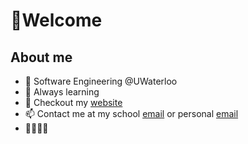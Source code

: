 # 👋Welcome 

## About me
- 🏫 Software Engineering @UWaterloo
- 🌱 Always learning
- 🏸 Checkout my [website](https://dxaviud.github.io)
- 📫 Contact me at my school [email](mailto:d83xu@uwaterloo.ca) or personal [email](mailto:dxaviud@uwaterloo.ca)
- 🚀🚀🚀🌙
